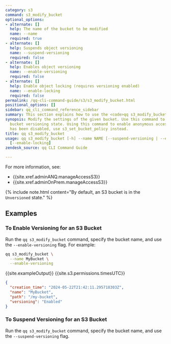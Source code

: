```yaml
---
category: s3
command: s3_modify_bucket
optional_options:
- alternate: []
  help: The name of the bucket to be modified
  name: --name
  required: true
- alternate: []
  help: Suspends object versioning
  name: --suspend-versioning
  required: false
- alternate: []
  help: Enables object versioning
  name: --enable-versioning
  required: false
- alternate: []
  help: Enable object locking (requires versioning enabled)
  name: --enable-locking
  required: false
permalink: /qq-cli-command-guide/s3/s3_modify_bucket.html
positional_options: []
sidebar: qq_cli_command_reference_sidebar
summary: This section explains how to use the <code>qq s3_modify_bucket</code> command.
synopsis: Modify the settings of the given bucket. Use this command to update the
  bucket versioning state. Using this command to enable anonymous access to a bucket
  has been disabled, use s3_set_bucket_policy instead.
title: qq s3_modify_bucket
usage: qq s3_modify_bucket [-h] --name NAME [--suspend-versioning | --enable-versioning]
  [--enable-locking]
zendesk_source: qq CLI Command Guide

---
```

For more information, see:
* {{site.xref.adminANQ.manageAccessS3}}
* {{site.xref.adminOnPrem.manageAccessS3}}

{% include note.html content="By default, an S3 bucket is in the `Unversioned` state." %}

## Examples

### To Enable Versioning for an S3 Bucket
Run the `qq s3_modify_bucket` command, specify the bucket name, and use the `--enable-versioning` flag. For example:

```bash
qq s3_modify_bucket \
  --name MyBucket \
  --enable-versioning
```

{{site.exampleOutput}} {{site.s3.permissions.timesUTC}}

```json
{
  "creation_time": "2024-05-22T21:42:11.295718303Z",
  "name": "MyBucket",
  "path": "/my-bucket",
  "versioning": "Enabled"
}
```

### To Suspend Versioning for an S3 Bucket
Run the `qq s3_modify_bucket` command, specify the bucket name, and use the `--suspend-versioning` flag.
